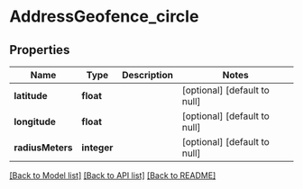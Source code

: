 # AddressGeofence_circle

## Properties
Name | Type | Description | Notes
------------ | ------------- | ------------- | -------------
**latitude** | **float** |  | [optional] [default to null]
**longitude** | **float** |  | [optional] [default to null]
**radiusMeters** | **integer** |  | [optional] [default to null]

[[Back to Model list]](../README.md#documentation-for-models) [[Back to API list]](../README.md#documentation-for-api-endpoints) [[Back to README]](../README.md)


